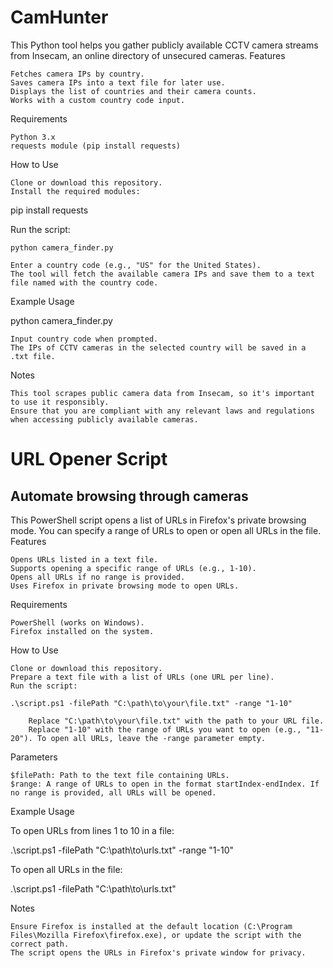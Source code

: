 # CamHunter

This Python tool helps you gather publicly available CCTV camera streams from Insecam, an online directory of unsecured cameras.
Features

    Fetches camera IPs by country.
    Saves camera IPs into a text file for later use.
    Displays the list of countries and their camera counts.
    Works with a custom country code input.

Requirements

    Python 3.x
    requests module (pip install requests)

How to Use

    Clone or download this repository.
    Install the required modules:

pip install requests

Run the script:

    python camera_finder.py

    Enter a country code (e.g., "US" for the United States).
    The tool will fetch the available camera IPs and save them to a text file named with the country code.

Example Usage

python camera_finder.py

    Input country code when prompted.
    The IPs of CCTV cameras in the selected country will be saved in a .txt file.

Notes

    This tool scrapes public camera data from Insecam, so it's important to use it responsibly.
    Ensure that you are compliant with any relevant laws and regulations when accessing publicly available cameras.

# URL Opener Script

## Automate browsing through cameras

This PowerShell script opens a list of URLs in Firefox's private browsing mode. You can specify a range of URLs to open or open all URLs in the file.
Features

    Opens URLs listed in a text file.
    Supports opening a specific range of URLs (e.g., 1-10).
    Opens all URLs if no range is provided.
    Uses Firefox in private browsing mode to open URLs.

Requirements

    PowerShell (works on Windows).
    Firefox installed on the system.

How to Use

    Clone or download this repository.
    Prepare a text file with a list of URLs (one URL per line).
    Run the script:

    .\script.ps1 -filePath "C:\path\to\your\file.txt" -range "1-10"

        Replace "C:\path\to\your\file.txt" with the path to your URL file.
        Replace "1-10" with the range of URLs you want to open (e.g., "11-20"). To open all URLs, leave the -range parameter empty.

Parameters

    $filePath: Path to the text file containing URLs.
    $range: A range of URLs to open in the format startIndex-endIndex. If no range is provided, all URLs will be opened.

Example Usage

To open URLs from lines 1 to 10 in a file:

.\script.ps1 -filePath "C:\path\to\urls.txt" -range "1-10"

To open all URLs in the file:

.\script.ps1 -filePath "C:\path\to\urls.txt"

Notes

    Ensure Firefox is installed at the default location (C:\Program Files\Mozilla Firefox\firefox.exe), or update the script with the correct path.
    The script opens the URLs in Firefox's private window for privacy.

